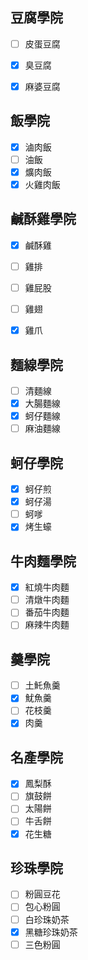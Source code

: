 ## 豆腐學院
- [ ] 皮蛋豆腐
- [x] 臭豆腐
- [x] 麻婆豆腐


## 飯學院
- [x] 滷肉飯
- [ ] 油飯
- [x] 爌肉飯
- [x] 火雞肉飯

## 鹹酥雞學院
- [x] 鹹酥雞
- [ ] 雞排
- [ ] 雞屁股
- [ ] 雞翅
- [x] 雞爪


## 麵線學院
- [ ] 清麵線
- [x] 大腸麵線
- [x] 蚵仔麵線
- [ ] 麻油麵線

## 蚵仔學院
- [x] 蚵仔煎
- [x] 蚵仔湯
- [ ] 蚵嗲
- [x] 烤生蠔

## 牛肉麵學院
- [x] 紅燒牛肉麵
- [ ] 清燉牛肉麵
- [ ] 番茄牛肉麵
- [ ] 麻辣牛肉麵

## 羹學院
- [ ] 土魠魚羹
- [x] 魷魚羹
- [ ] 花枝羹
- [x] 肉羹

## 名產學院
- [x] 鳳梨酥
- [ ] 旗鼓餅
- [ ] 太陽餅
- [ ] 牛舌餅
- [x] 花生糖

## 珍珠學院
- [ ] 粉圓豆花
- [ ] 包心粉圓
- [ ] 白珍珠奶茶
- [x] 黑糖珍珠奶茶
- [ ] 三色粉圓
